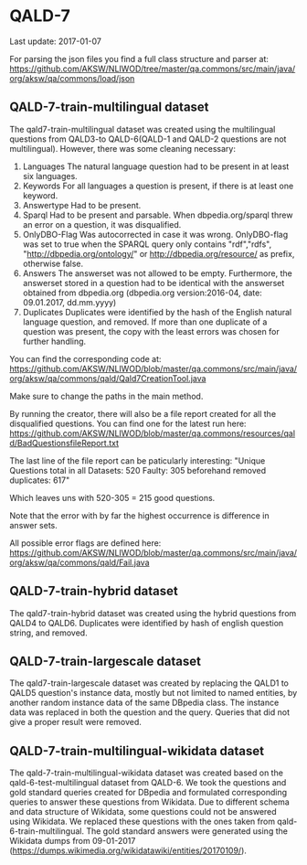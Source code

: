 # QALD-7
Last update: 2017-01-07

For parsing the json files you find a full class structure and parser at:
https://github.com/AKSW/NLIWOD/tree/master/qa.commons/src/main/java/org/aksw/qa/commons/load/json


## QALD-7-train-multilingual dataset
The qald7-train-multilingual dataset was created using the multilingual questions from QALD3-to QALD-6(QALD-1 and QALD-2 questions are not multilingual). However, there was some cleaning necessary:
	
1. Languages
	The natural language question had to be present in at least six languages.
2. Keywords
	For all languages a question is present, if there is at least one keyword.
3. Answertype
	Had to be present.
4. Sparql
	Had to be present and parsable. 
	When dbpedia.org/sparql threw an error on a question, it was disqualified.
5. OnlyDBO-Flag
	Was autocorrected in case it was wrong. 
	OnlyDBO-flag was set to true when the SPARQL query only contains "rdf","rdfs", "http://dbpedia.org/ontology/" or	http://dbpedia.org/resource/ as prefix, otherwise false.
6. Answers
	The answerset was not allowed to be empty. Furthermore, the answerset stored in a question had to be identical with 
	the answerset obtained from dbpedia.org (dbpedia.org version:2016-04, date: 09.01.2017, dd.mm.yyyy)
7. Duplicates 
	Duplicates were identified by the hash of the English natural language question, and removed. If more than one duplicate of a question was present, the copy with the least errors was chosen for further handling.
		
You can find the corresponding code at:
https://github.com/AKSW/NLIWOD/blob/master/qa.commons/src/main/java/org/aksw/qa/commons/qald/Qald7CreationTool.java

Make sure to change the paths in the main method.

By running the creator, there will also be a file report created for all the disqualified questions.
You can find one for the latest run here:
https://github.com/AKSW/NLIWOD/blob/master/qa.commons/resources/qald/BadQuestionsfileReport.txt

The last line of the file report can be paticularly interesting:
"Unique Questions total in all Datasets: 520 Faulty: 305 beforehand removed duplicates: 617"

Which leaves uns with 520-305 = 215 good questions.

Note that the error with by far the highest occurrence is difference in answer sets. 

All possible error flags are defined here:
https://github.com/AKSW/NLIWOD/blob/master/qa.commons/src/main/java/org/aksw/qa/commons/qald/Fail.java

## QALD-7-train-hybrid dataset
The qald7-train-hybrid dataset was created using the hybrid questions from QALD4 to QALD6.
Duplicates were identified by hash of english question string, and removed.

## QALD-7-train-largescale dataset
The qald7-train-largescale dataset was created by replacing the QALD1 to QALD5 question's instance data, mostly but not limited to named entities, by another random instance data of the same DBpedia class. The instance data was replaced in both the question and the query. Queries that did not give a proper result were removed.

## QALD-7-train-multilingual-wikidata dataset

The qald-7-train-multilingual-wikidata dataset was created based on the qald-6-test-multilingual dataset from QALD-6. We took the questions and gold standard queries created for DBpedia and formulated corresponding queries to answer these questions from Wikidata. Due to different schema and data structure of Wikidata, some questions could not be answered using Wikidata. We replaced these questions with the ones taken from qald-6-train-multilingual.
The gold standard answers were generated using the Wikidata dumps from 09-01-2017 (https://dumps.wikimedia.org/wikidatawiki/entities/20170109/).

